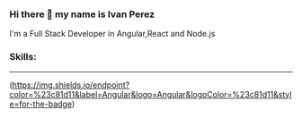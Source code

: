 ### Hi there 👋 my name is Ivan Perez

I'm a Full Stack Developer in Angular,React and Node.js

### Skills: ###
* * ** * ** * ** * *
(https://img.shields.io/endpoint?color=%23c81d11&label=Angular&logo=Angular&logoColor=%23c81d11&style=for-the-badge)
